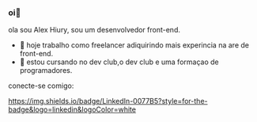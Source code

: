 ### oi👋

ola sou Alex Hiury, sou um desenvolvedor front-end.




- 🔭 hoje trabalho como freelancer adiquirindo mais experincia na are de front-end.
- 🌱 estou cursando no dev club,o dev club e uma formaçao de programadores.

conecte-se comigo:
		
https://img.shields.io/badge/LinkedIn-0077B5?style=for-the-badge&logo=linkedin&logoColor=white

